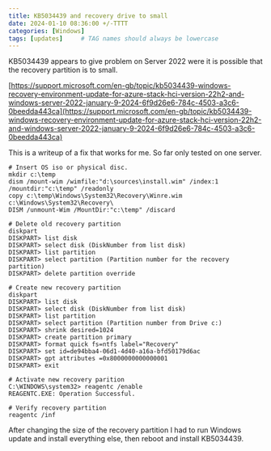```yaml
---
title: KB5034439 and recovery drive to small
date: 2024-01-10 08:36:00 +/-TTTT
categories: [Windows]
tags: [updates]     # TAG names should always be lowercase
---
```


KB5034439 appears to give problem on Server 2022 were it is possible that the recovery partition is to small. 

[https://support.microsoft.com/en-gb/topic/kb5034439-windows-recovery-environment-update-for-azure-stack-hci-version-22h2-and-windows-server-2022-january-9-2024-6f9d26e6-784c-4503-a3c6-0beedda443ca](https://support.microsoft.com/en-gb/topic/kb5034439-windows-recovery-environment-update-for-azure-stack-hci-version-22h2-and-windows-server-2022-january-9-2024-6f9d26e6-784c-4503-a3c6-0beedda443ca)

This is a writeup of a fix that works for me. So far only tested on one server.

```shell
# Insert OS iso or physical disc.
mkdir c:\temp
dism /mount-wim /wimfile:"d:\sources\install.wim" /index:1 /mountdir:"c:\temp" /readonly
copy c:\temp\Windows\System32\Recovery\Winre.wim c:\Windows\System32\Recovery\
DISM /unmount-Wim /MountDir:"c:\temp" /discard

# Delete old recovery partition
diskpart
DISKPART> list disk
DISKPART> select disk (DiskNumber from list disk)
DISKPART> list partition
DISKPART> select partition (Partition number for the recovery partition)
DISKPART> delete partition override

# Create new recovery partition
diskpart
DISKPART> list disk
DISKPART> select disk (DiskNumber from list disk)
DISKPART> list partition
DISKPART> select partition (Partition number from Drive c:)
DISKPART> shrink desired=1024
DISKPART> create partition primary
DISKPART> format quick fs=ntfs label="Recovery"
DISKPART> set id=de94bba4-06d1-4d40-a16a-bfd50179d6ac
DISKPART> gpt attributes =0x8000000000000001
DISKPART> exit

# Activate new recovery parition
C:\WINDOWS\system32> reagentc /enable
REAGENTC.EXE: Operation Successful.

# Verify recovery partition
reagentc /inf
```

After changing the size of the recovery partition I had to run Windows update and install everything else, then reboot and install KB5034439.